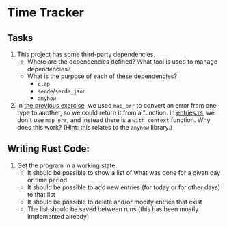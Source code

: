 # Time Tracker

## Tasks

1. This project has some third-party dependencies.
    * Where are the dependencies defined?  What tool is used to manage dependencies?
    * What is the purpose of each of these dependencies?
        * `clap`
        * `serde`/`serde_json`
        * `anyhow`
2. In [the previous exercise](../2_todo_list/todos.rs), we used `map_err` to convert an error from one type to another, so we could return it from a function.  In [entries.rs](entries.rs), we don't use `map_err`, and instead there is a `with_context` function.  Why does this work?  (Hint: this relates to the `anyhow` library.)

## Writing Rust Code:
1. Get the program in a working state.
    * It should be possible to show a list of what was done for a given day or time period
    * It should be possible to add new entries (for today or for other days) to that list
    * It should be possible to delete and/or modify entries that exist
    * The list should be saved between runs (this has been mostly implemented already)
